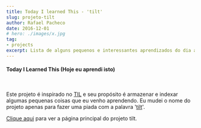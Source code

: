```yaml
---
title: Today I learned This - 'tilt'
slug: projeto-tilt
author: Rafael Pacheco
date: 2016-12-01
# hero: ./images/x.jpg
tag:
- projects
excerpt: Lista de alguns pequenos e interessantes aprendizados do dia a dia.
---
```


#### Today I Learned This (Hoje eu aprendi isto)  

<br />

Este projeto é inspirado no [TIL](https://github.com/jbranchaud/til) e seu propósito é armazenar e indexar algumas pequenas coisas que eu venho aprendendo.
Eu mudei o nome do projeto apenas para fazer uma piada com a palavra '[tilt](https://pt.wikipedia.org/wiki/Tilt)'.

[Clique aqui](https://github.com/ravpacheco/tilt/) para ver a página principal do projeto tilt.